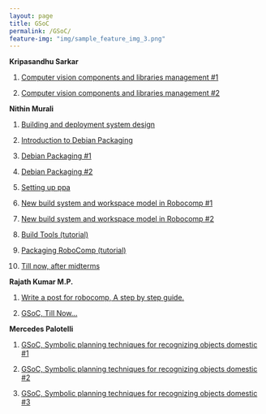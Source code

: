 ```yaml
---
layout: page
title: GSoC
permalink: /GSoC/
feature-img: "img/sample_feature_img_3.png"
---
```


**Kripasandhu Sarkar**

1. [Computer vision components and libraries management #1](http://robocomp.github.io/website/2015/07/02/kripa1.html)

2. [Computer vision components and libraries management #2](http://robocomp.github.io/website/2015/07/02/kripa2.html)

**Nithin Murali**

1. [Building and deployment system design](http://robocomp.github.io/website/2015/05/23/nithin2.html)

2. [Introduction to Debian Packaging](http://robocomp.github.io/website/2015/05/23/nithin1.html)

3. [Debian Packaging #1](http://robocomp.github.io/website/2015/06/12/nithin8.html)

4. [Debian Packaging #2](http://robocomp.github.io/website/2015/06/15/nithin7.html)

5. [Setting up ppa](http://robocomp.github.io/website/2015/07/25/nithin10.html)

6. [New build system and workspace model in Robocomp #1](http://robocomp.github.io/website/2015/06/20/nithin4.html)

7. [New build system and workspace model in Robocomp #2](http://robocomp.github.io/website/2015/06/25/nithin5.html)

8. [Build Tools (tutorial)](http://robocomp.github.io/website/2015/06/26/nithin6.html)

9. [Packaging RoboComp (tutorial)](http://robocomp.github.io/website/2015/05/23/nithin3.html)

10. [ Till now, after midterms](http://robocomp.github.io/website/2015/08/08/nithin9.html)

**Rajath Kumar M.P.**

1. [Write a post for robocomp, A step by step guide.](http://robocomp.github.io/website/2015/05/23/post_on_webpage.html)

2. [GSoC, Till Now...](http://robocomp.github.io/website/2015/06/25/rajath1.html)

**Mercedes Palotelli**

1. [GSoC, Symbolic planning techniques for recognizing objects domestic #1](http://robocomp.github.io/website/2015/06/12/mercedes1.html)

2. [GSoC, Symbolic planning techniques for recognizing objects domestic #2](http://robocomp.github.io/website/2015/06/15/mercedes2.html)

3. [GSoC, Symbolic planning techniques for recognizing objects domestic #3](http://robocomp.github.io/website/2015/06/17/mercedes3.html)

